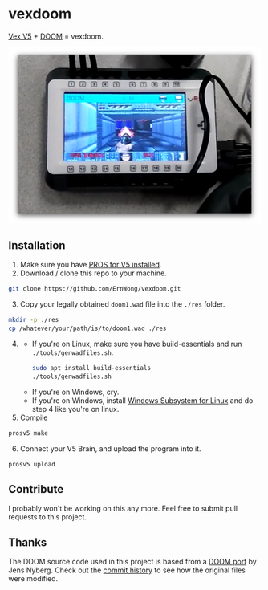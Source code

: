 # vexdoom

[Vex V5](https://www.vexrobotics.com/vexedr/v5) + [DOOM][doom] = vexdoom.

[doom]: https://en.wikipedia.org/wiki/Doom_(1993_video_game)

![Teaser Photo](docs/images/lo-res-teaser.png)

## Installation

1. Make sure you have [PROS for V5 installed](https://pros.cs.purdue.edu/v5/getting-started/index.html).
2. Download / clone this repo to your machine.
```sh
git clone https://github.com/ErnWong/vexdoom.git
```
3. Copy your legally obtained `doom1.wad` file into the `./res` folder.
```sh
mkdir -p ./res
cp /whatever/your/path/is/to/doom1.wad ./res
```
4.
    - If you're on Linux, make sure you have build-essentials and run `./tools/genwadfiles.sh`.
      ```sh
      sudo apt install build-essentials
      ./tools/genwadfiles.sh
      ```
    - If you're on Windows, cry.
    - If you're on Windows, install [Windows Subsystem for Linux](https://docs.microsoft.com/en-us/windows/wsl/install-win10) and do step 4 like you're on linux.
5. Compile
```sh
prosv5 make
```
6. Connect your V5 Brain, and upload the program into it.
```sh
prosv5 upload
```

## Contribute

I probably won't be working on this any more. Feel free to submit pull requests to this project.

## Thanks

The DOOM source code used in this project is based from a [DOOM port](https://github.com/jezze/doom) by Jens Nyberg. Check out the [commit history](https://github.com/ErnWong/vexdoom/commits) to see how the original files were modified.

